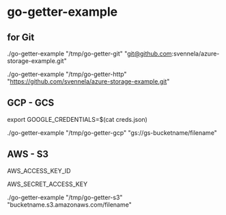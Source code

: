 # go-getter-example

## for Git
./go-getter-example "/tmp/go-getter-git" "git@github.com:svennela/azure-storage-example.git"

./go-getter-example "/tmp/go-getter-http" "https://github.com/svennela/azure-storage-example.git"


## GCP - GCS 

export GOOGLE_CREDENTIALS=$(cat creds.json)

./go-getter-example "/tmp/go-getter-gcp" "gs://gs-bucketname/filename"


## AWS - S3 

AWS_ACCESS_KEY_ID

AWS_SECRET_ACCESS_KEY

./go-getter-example "/tmp/go-getter-s3" "bucketname.s3.amazonaws.com/filename"